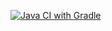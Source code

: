 [![Java CI with Gradle](https://github.com/Liebenfels-18/pattern2/actions/workflows/gradle.yml/badge.svg)](https://github.com/Liebenfels-18/pattern2/actions/workflows/gradle.yml)